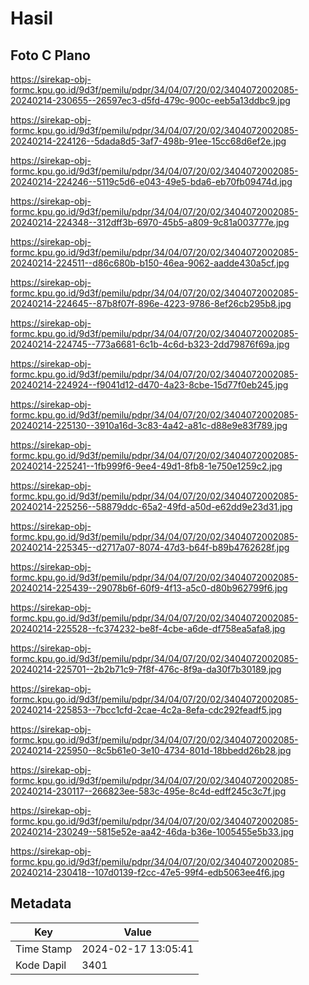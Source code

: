 # Hasil

## Foto C Plano

https://sirekap-obj-formc.kpu.go.id/9d3f/pemilu/pdpr/34/04/07/20/02/3404072002085-20240214-230655--26597ec3-d5fd-479c-900c-eeb5a13ddbc9.jpg

https://sirekap-obj-formc.kpu.go.id/9d3f/pemilu/pdpr/34/04/07/20/02/3404072002085-20240214-224126--5dada8d5-3af7-498b-91ee-15cc68d6ef2e.jpg

https://sirekap-obj-formc.kpu.go.id/9d3f/pemilu/pdpr/34/04/07/20/02/3404072002085-20240214-224246--5119c5d6-e043-49e5-bda6-eb70fb09474d.jpg

https://sirekap-obj-formc.kpu.go.id/9d3f/pemilu/pdpr/34/04/07/20/02/3404072002085-20240214-224348--312dff3b-6970-45b5-a809-9c81a003777e.jpg

https://sirekap-obj-formc.kpu.go.id/9d3f/pemilu/pdpr/34/04/07/20/02/3404072002085-20240214-224511--d86c680b-b150-46ea-9062-aadde430a5cf.jpg

https://sirekap-obj-formc.kpu.go.id/9d3f/pemilu/pdpr/34/04/07/20/02/3404072002085-20240214-224645--87b8f07f-896e-4223-9786-8ef26cb295b8.jpg

https://sirekap-obj-formc.kpu.go.id/9d3f/pemilu/pdpr/34/04/07/20/02/3404072002085-20240214-224745--773a6681-6c1b-4c6d-b323-2dd79876f69a.jpg

https://sirekap-obj-formc.kpu.go.id/9d3f/pemilu/pdpr/34/04/07/20/02/3404072002085-20240214-224924--f9041d12-d470-4a23-8cbe-15d77f0eb245.jpg

https://sirekap-obj-formc.kpu.go.id/9d3f/pemilu/pdpr/34/04/07/20/02/3404072002085-20240214-225130--3910a16d-3c83-4a42-a81c-d88e9e83f789.jpg

https://sirekap-obj-formc.kpu.go.id/9d3f/pemilu/pdpr/34/04/07/20/02/3404072002085-20240214-225241--1fb999f6-9ee4-49d1-8fb8-1e750e1259c2.jpg

https://sirekap-obj-formc.kpu.go.id/9d3f/pemilu/pdpr/34/04/07/20/02/3404072002085-20240214-225256--58879ddc-65a2-49fd-a50d-e62dd9e23d31.jpg

https://sirekap-obj-formc.kpu.go.id/9d3f/pemilu/pdpr/34/04/07/20/02/3404072002085-20240214-225345--d2717a07-8074-47d3-b64f-b89b4762628f.jpg

https://sirekap-obj-formc.kpu.go.id/9d3f/pemilu/pdpr/34/04/07/20/02/3404072002085-20240214-225439--29078b6f-60f9-4f13-a5c0-d80b962799f6.jpg

https://sirekap-obj-formc.kpu.go.id/9d3f/pemilu/pdpr/34/04/07/20/02/3404072002085-20240214-225528--fc374232-be8f-4cbe-a6de-df758ea5afa8.jpg

https://sirekap-obj-formc.kpu.go.id/9d3f/pemilu/pdpr/34/04/07/20/02/3404072002085-20240214-225701--2b2b71c9-7f8f-476c-8f9a-da30f7b30189.jpg

https://sirekap-obj-formc.kpu.go.id/9d3f/pemilu/pdpr/34/04/07/20/02/3404072002085-20240214-225853--7bcc1cfd-2cae-4c2a-8efa-cdc292feadf5.jpg

https://sirekap-obj-formc.kpu.go.id/9d3f/pemilu/pdpr/34/04/07/20/02/3404072002085-20240214-225950--8c5b61e0-3e10-4734-801d-18bbedd26b28.jpg

https://sirekap-obj-formc.kpu.go.id/9d3f/pemilu/pdpr/34/04/07/20/02/3404072002085-20240214-230117--266823ee-583c-495e-8c4d-edff245c3c7f.jpg

https://sirekap-obj-formc.kpu.go.id/9d3f/pemilu/pdpr/34/04/07/20/02/3404072002085-20240214-230249--5815e52e-aa42-46da-b36e-1005455e5b33.jpg

https://sirekap-obj-formc.kpu.go.id/9d3f/pemilu/pdpr/34/04/07/20/02/3404072002085-20240214-230418--107d0139-f2cc-47e5-99f4-edb5063ee4f6.jpg


## Metadata

| Key        | Value               |
| ---------- | ------------------- |
| Time Stamp | 2024-02-17 13:05:41 |
| Kode Dapil | 3401                |



